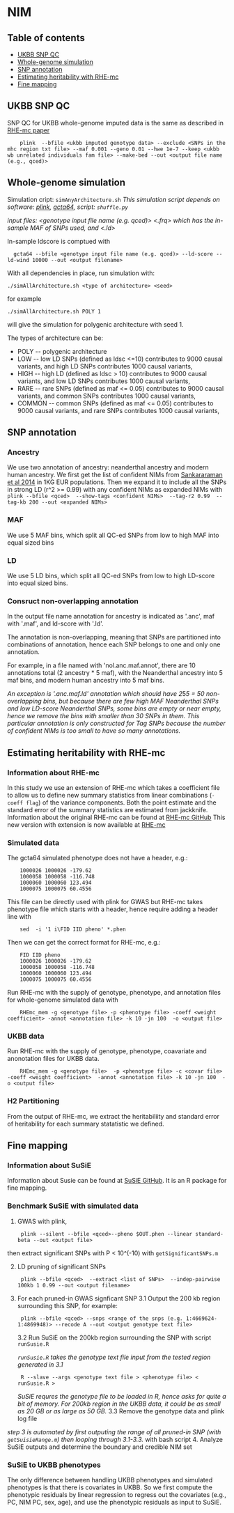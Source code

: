 # NIM

## Table of contents
* [UKBB SNP QC](#UKBB-SNP-QC)
* [Whole-genome simulation](#Whole-genome-simulation)
* [SNP annotation](#SNP-annotation)
* [Estimating heritability with RHE-mc](#Estimating-heritability-with-RHE-mc)
* [Fine mapping](#Fine-mapping)


## UKBB SNP QC 
SNP QC for UKBB whole-genome imputed data is the same as described in [RHE-mc paper](https://www.nature.com/articles/s41467-020-17576-9)

        plink  --bfile <ukbb imputed genotype data> --exclude <SNPs in the mhc region txt file> --maf 0.001 --geno 0.01 --hwe 1e-7 --keep <ukbb wb unrelated individuals fam file> --make-bed --out <output file name (e.g., qced)>


## Whole-genome simulation
Simulation cript: `simAnyArchitecture.sh`
*This simulation script depends on software: [plink](https://www.cog-genomics.org/plink2/), [gcta64](https://cnsgenomics.com/software/gcta/#Overview), script: `shuffle.py`*

*input files: <genotype input file name (e.g. qced)>  <.frq> which has the in-sample MAF of SNPs used, and <.ld>*

In-sample ldscore is comptued with 

      gcta64 --bfile <genotype input file name (e.g. qced)> --ld-score --ld-wind 10000 --out <output filename> 

With all dependencies in place, run simulation with:

    ./simAllArchitecture.sh <type of architecture> <seed>
for example 

    ./simAllArchitecture.sh POLY 1 
will give the simulation for polygenic architecture with seed 1. 

The types of architecture can be:
* POLY -- polygenic architecture 
* LOW -- low LD SNPs (defined as ldsc <=10) contributes to 9000 causal variants, and high LD SNPs contributes 1000 causal variants, 
* HIGH -- high LD (defined as ldsc > 10) contributes to 9000 causal variants, and low LD SNPs contributes 1000 causal variants,
* RARE -- rare SNPs (defined as maf <= 0.05) contributes to 9000 causal variants, and common SNPs contributes 1000 causal variants, 
* COMMON -- common SNPs (defined as maf <= 0.05) contributes to 9000 causal variants, and rare SNPs contributes 1000 causal variants,



## SNP annotation
### Ancestry 
We use two annotation of ancestry: neanderthal ancestry and modern human ancestry. We first get the list of confident NIMs from [Sankararaman et al 2014](https://www.nature.com/articles/nature12961) in 1KG EUR populations. Then we expand it to include all the SNPs in strong LD (r^2 >= 0.99) with any confident NIMs as expanded NIMs with `plink --bfile <qced>  --show-tags <confident NIMs>  --tag-r2 0.99  --tag-kb 200 --out <expanded NIMs>`

### MAF
We use 5 MAF bins, which split all QC-ed SNPs from low to high MAF into equal sized bins
### LD
We use 5 LD bins, which split all QC-ed SNPs from low to high LD-score into equal sized bins.

### Consruct non-overlapping annotation

In the output file name annotation for ancestry is indicated as '.anc', maf with '.maf', and ld-score with '.ld'. 

The annotation is non-overlapping, meaning that SNPs are partitioned into combinations of annotation, hence each SNP belongs to one and only one annotation. 

For example, in a file named with 'nol.anc.maf.annot', there are 10 annotations total (2 ancestry * 5 maf), with the Neanderthal ancestry into 5 maf bins, and modern human ancestry into 5 maf bins. 

*An exception is '.anc.maf.ld' annotation which should have 2*5*5 = 50 non-overlapping bins, but because there are few high MAF Neanderthal SNPs and low LD-score Neanderthal SNPs, some bins are empty or near empty, hence we remove the bins with smaller than 30 SNPs in them. This particular annotation is only constructed for Tag SNPs because the number of confident NIMs is too small to have so many annotations.*

## Estimating heritability with RHE-mc
### Information about RHE-mc
In this study we use an extension of RHE-mc which takes a coefficient file to allow us to define new summary statistics from linear combinations (`-coeff flag`) of the variance components. Both the point estimate and the standard error of the summary statistics are estimated from jackknife.
Information about the original RHE-mc can be found at [RHE-mc GitHub](https://github.com/sriramlab/RHE-mc)
This new version with extension is now available at [RHE-mc](https:)
### Simulated data
The gcta64 simulated phenotype does not have a header, e.g.:

        1000026 1000026 -179.62 
        1000058 1000058 -116.748 
        1000060 1000060 123.494 
        1000075 1000075 60.4556
This file can be directly used with plink for GWAS but RHE-mc takes phenotype file which starts with a header, hence require adding a header line with

        sed  -i '1 i\FID IID pheno' *.phen
Then we can get the correct format for RHE-mc, e.g.:

        FID IID pheno
        1000026 1000026 -179.62 
        1000058 1000058 -116.748 
        1000060 1000060 123.494 
        1000075 1000075 60.4556
Run RHE-mc with the supply of genotype, phenotype, and annotation files for whole-genome simulated data with

        RHEmc_mem -g <genotype file> -p <phenotype file> -coeff <weight coefficient> -annot <annotation file> -k 10 -jn 100  -o <output file>

### UKBB data       
Run RHE-mc with the supply of genotype, phenotype, coavariate and anonotation files for UKBB data.

        RHEmc_mem -g <genotype file>  -p <phenotype file> -c <covar file>  -coeff <weight coefficient>  -annot <annotation file> -k 10 -jn 100  -o <output file>
   
### H2 Partitioning
From the output of RHE-mc, we extract the heritabiliity and standard error of heritability for each summary statatistic we defined.

## Fine mapping

### Information about SuSiE 
Information about Susie can be found at [SuSiE GitHub](https://stephenslab.github.io/susie-paper/index.html). It is an R package for fine mapping.
        
        
### Benchmark SuSiE with simulated data

1. GWAS with plink, 

        plink --silent --bfile <qced>--pheno $OUT.phen --linear standard-beta --out <output file>
        
  then extract significant SNPs with P < 10^(-10) with `getSignificantSNPs.m`
  
2. LD pruning of significant SNPs 

        plink --bfile <qced>  --extract <list of SNPs>  --indep-pairwise 100kb 1 0.99 --out <output filename>
        
3. For each pruned-in GWAS signficant SNP
    3.1 Output the 200 kb region surrounding this SNP, for example:

        plink --bfile <qced> --snps <range of the snps (e.g. 1:4669624-1:4869948)> --recode A --out <output genotype text file>
        
    3.2 Run SuSiE on the 200kb region surrounding the SNP with script `runSusie.R` 

    *`runSusie.R` takes the genotype text file input from the tested region generated in 3.1*

        R --slave --args <genotype text file > <phenotype file> < runSusie.R >
        
    *SuSiE requres the genotype file to be loaded in R, hence asks for quite a bit of memory. For 200kb region in the UKBB data, it could be as small as 20 GB or as large as 50 GB.*
    3.3 Remove the genotype data and plink log file
    
*step 3 is automated by first outputing the range of all pruned-in SNP (with `getSuisieRange.m`) then looping through 3.1-3.3.* with bash script
4. Analyze SuSiE outputs and determine the boundary and credible NIM set

### SuSiE to UKBB phenotypes
The only difference between handling UKBB phenotypes and simulated phenotypes is that there is covariates in UKBB. So we first compute the phenotypic residuals by linear regression to regress out the covariates (e.g., PC, NIM PC, sex, age), and use the phenotypic residuals as input to SuSiE.
